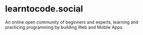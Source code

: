 # learntocode.social
An online open community of beginners and experts, learning and practicing programming by building Web and Mobile Apps.
